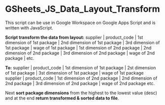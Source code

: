 # GSheets_JS_Data_Layout_Transform

This script can be use in Google Workspace on Google Apps Script and is written with JavaScript.

**Script transform the data from layout:**
supplier | product_code | 1st dimension of 1st package | 2nd dimension of 1st package | 3rd dimension of 1st package | wage of 1st package | 1st dimension of 2nd package | 2nd dimension of 2nd package | 3rd dimension of 2nd package | wage of 2nd package | etc.

**To:**
supplier | product_code | 1st dimension of 1st package | 2st dimension of 1st package | 3st dimension of 1st package | wage of 1st package
supplier | product_code | 1st dimension of 2nd package | 2nd dimension of 2nd package | 3rd dimension of 2nd package | wage of 2nd package
etc.

Next **sort package dimensions** from the highest to the lowest value (desc) and at the end **return transformed & sorted data to file**.
